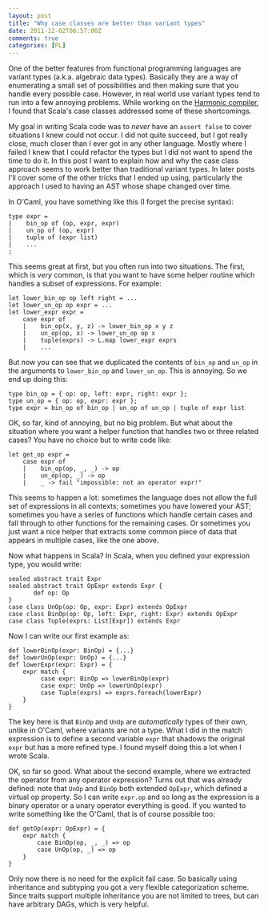 ```yaml
---
layout: post
title: "Why case classes are better than variant types"
date: 2011-12-02T06:57:00Z
comments: true
categories: [PL]
---
```


One of the better features from functional programming languages are
variant types (a.k.a. algebraic data types).  Basically they are a way
of enumerating a small set of possibilities and then making sure that
you handle every possible case.  However, in real world use variant
types tend to run into a few annoying problems.  While working on the
[Harmonic compiler](http://www.harmonic-lang.org), I found that
Scala's case classes addressed some of these shortcomings.  

My goal in writing Scala code was to *never* have an `assert false` to
cover situations I knew could not occur.  I did not quite succeed, but
I got really close, much closer than I ever got in any other language.
Mostly where I failed I knew that I could refactor the types but I did
not want to spend the time to do it.  In this post I want to explain
how and why the case class approach seems to work better than
traditional variant types.  In later posts I'll cover some of the
other tricks that I ended up using, particularly the approach I used
to having an AST whose shape changed over time.

In O'Caml, you have something like this (I forget the precise syntax):

    type expr =
    |    bin_op of (op, expr, expr)
    |    un_op of (op, expr)
    |    tuple of (expr list)
    |    ...
    ;

This seems great at first, but you often run into two situations.  The
first, which is *very* common, is that you want to have some helper
routine which handles a subset of expressions.  For example:

    let lower_bin_op op left right = ...
    let lower_un_op op expr = ...
    let lower_expr expr = 
        case expr of
        |    bin_op(x, y, z) -> lower_bin_op x y z
        |    un_op(op, x) -> lower_un_op op x
        |    tuple(exprs) -> L.map lower_expr exprs
        |    ...

But now you can see that we duplicated the contents of `bin_op` and
`un_op` in the arguments to `lower_bin_op` and `lower_un_op`.  This is
annoying.  So we end up doing this:

    type bin_op = { op: op, left: expr, right: expr };
    type un_op = { op: op, expr: expr };
    type expr = bin_op of bin_op | un_op of un_op | tuple of expr list

OK, so far, kind of annoying, but no big problem.  But what about the
situation where you want a helper function that handles two or three
related cases?  You have no choice but to write code like:

    let get_op expr = 
        case expr of 
        |    bin_op(op, _, _) -> op
        |    un_op(op, _) -> op
        |    _ -> fail "impossible: not an operator expr!"

This seems to happen a lot: sometimes the language does not allow the
full set of expressions in all contexts; sometimes you have lowered
your AST; sometimes you have a series of functions which handle
certain cases and fall through to other functions for the remaining
cases.  Or sometimes you just want a nice helper that extracts some
common piece of data that appears in multiple cases, like the one
above.

Now what happens in Scala?  In Scala, when you defined your expression
type, you would write:

    sealed abstract trait Expr
    sealed abstract trait OpExpr extends Expr {
           def op: Op
    }
    case class UnOp(op: Op, expr: Expr) extends OpExpr
    case class BinOp(op: Op, left: Expr, right: Expr) extends OpExpr
    case class Tuple(exprs: List[Expr]) extends Expr

Now I can write our first example as:

    def lowerBinOp(expr: BinOp) = {...}
    def lowerUnOp(expr: UnOp) = {...}
    def lowerExpr(expr: Expr) = {
        expr match {
             case expr: BinOp => lowerBinOp(expr)
             case expr: UnOp => lowerUnOp(expr)
             case Tuple(exprs) => exprs.foreach(lowerExpr)
        }
    }

The key here is that `BinOp` and `UnOp` are *automatically* types of
their own, unlike in O'Caml, where variants are not a type.  What I
did in the match expression is to define a second variable `expr` that
shadows the original `expr` but has a more refined type.  I found
myself doing this a lot when I wrote Scala.

OK, so far so good.  What about the second example, where we extracted
the operator from any operator expression?  Turns out that was already
defined: note that `UnOp` and `BinOp` both extended `OpExpr`, which
defined a virtual op property.  So I can write `expr.op` and so long
as the expression is a binary operator or a unary operator everything
is good.  If you wanted to write something like the O'Caml, that is
of course possible too:

    def getOp(expr: OpExpr) = {
        expr match {
            case BinOp(op, _, _) => op
            case UnOp(op, _) => op
        }
    }

Only now there is no need for the explicit fail case.  So basically
using inheritance and subtyping you got a very flexible categorization
scheme.  Since traits support multiple inheritance you are not limited
to trees, but can have arbitrary DAGs, which is very helpful.
